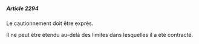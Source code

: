 ##### Article 2294

Le cautionnement doit être exprès.

Il ne peut être étendu au-delà des limites dans lesquelles il a été contracté.

